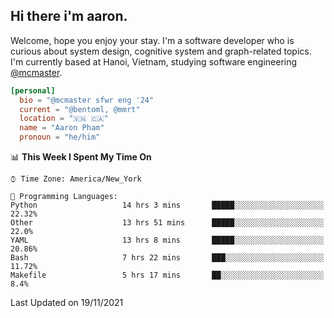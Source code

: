 <h2><b>Hi there i'm aaron. </b></h2>

Welcome, hope you enjoy your stay. I'm a software developer who is curious about system design, cognitive system and graph-related topics. I'm currently based at Hanoi, Vietnam, studying software engineering [@mcmaster](https://www.mcmaster.ca/).

```toml
[personal]
  bio = "@mcmaster sfwr eng '24"
  current = "@bentoml, @mmrt"
  location = "🇻🇳 🇨🇦"
  name = "Aaron Pham"
  pronoun = "he/him"
```
<!--<img src="https://github-readme-stats.vercel.app/api?username=aarnphm&show_icons=true&count_private=true&theme=dark" height="170"/>-->
<!--<img src="https://github-readme-stats.vercel.app/api/top-langs/?username=aarnphm&layout=compact&hide=css&theme=dark" height="170" />-->

<!--START_SECTION:waka-->
📊 **This Week I Spent My Time On** 

```text
⌚︎ Time Zone: America/New_York

💬 Programming Languages: 
Python                   14 hrs 3 mins       █████░░░░░░░░░░░░░░░░░░░░   22.32% 
Other                    13 hrs 51 mins      █████░░░░░░░░░░░░░░░░░░░░   22.0% 
YAML                     13 hrs 8 mins       █████░░░░░░░░░░░░░░░░░░░░   20.86% 
Bash                     7 hrs 22 mins       ███░░░░░░░░░░░░░░░░░░░░░░   11.72% 
Makefile                 5 hrs 17 mins       ██░░░░░░░░░░░░░░░░░░░░░░░   8.4%

```


 Last Updated on 19/11/2021
<!--END_SECTION:waka-->
